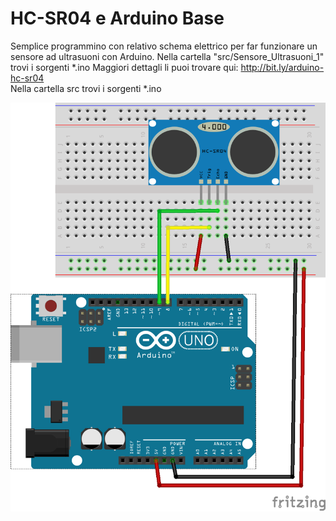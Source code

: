 # HC-SR04 e Arduino Base
Semplice programmino con relativo schema elettrico per far funzionare un sensore ad ultrasuoni con Arduino.
Nella cartella "src/Sensore_Ultrasuoni_1" trovi i sorgenti *.ino
Maggiori dettagli li puoi trovare qui: http://bit.ly/arduino-hc-sr04
<br/>Nella cartella src trovi i sorgenti *.ino
<br/>

![](https://github.com/AndreaLombardo/-HC-SR04-e-Arduino-Base/blob/master/img/HC-SR04_Esempio_1.png)
